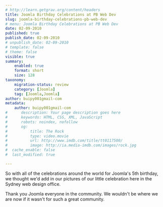 ```yaml
---
# http://learn.getgrav.org/content/headers
title: Joomla Birthday Celebrations at PB Web Dev
slug: joomla-birthday-celebrations-pb-web-dev
# menu: Joomla Birthday Celebrations at PB Web Dev
date: 02-09-2010
published: true
publish_date: 02-09-2010
# unpublish_date: 02-09-2010
# template: false
# theme: false
visible: true
summary:
    enabled: true
    format: short
    size: 128
taxonomy:
    migration-status: review
    category: [Joomla]
    tag: [Joomla,Joomla]
author: buipy001gmail-com
metadata:
    author: buipy001gmail-com
#      description: Your page description goes here
#      keywords: HTML, CSS, XML, JavaScript
#      robots: noindex, nofollow
#      og:
#          title: The Rock
#          type: video.movie
#          url: http://www.imdb.com/title/tt0117500/
#          image: http://ia.media-imdb.com/images/rock.jpg
#  cache_enable: false
#  last_modified: true

---
```


So with all of the celebrations around the world for Joomla's 5th birthday, we thought we'd add in our pictures of our little celebration here in the Sydney web design office.

  
  
 Thank you Joomla everyone in the community. We wouldn't be where we are now if it wasn't for such a great community.